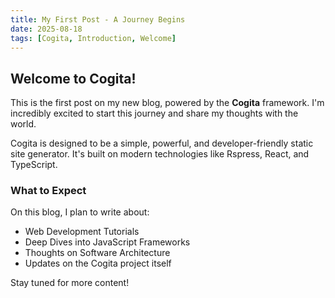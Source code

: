 ```yaml
---
title: My First Post - A Journey Begins
date: 2025-08-18
tags: [Cogita, Introduction, Welcome]
---
```


## Welcome to Cogita!

This is the first post on my new blog, powered by the **Cogita** framework. I'm incredibly excited to start this journey and share my thoughts with the world.

Cogita is designed to be a simple, powerful, and developer-friendly static site generator. It's built on modern technologies like Rspress, React, and TypeScript.

### What to Expect

On this blog, I plan to write about:

-   Web Development Tutorials
-   Deep Dives into JavaScript Frameworks
-   Thoughts on Software Architecture
-   Updates on the Cogita project itself

Stay tuned for more content!
